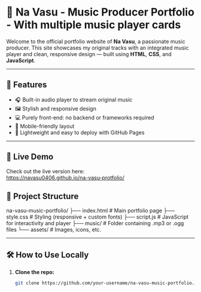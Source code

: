 # 🎵 Na Vasu - Music Producer Portfolio - With multiple music player cards

Welcome to the official portfolio website of **Na Vasu**, a passionate music producer. This site showcases my original tracks with an integrated music player and clean, responsive design — built using **HTML**, **CSS**, and **JavaScript**.

---

## 🚀 Features

- 🎧 Built-in audio player to stream original music
- 🖼️ Stylish and responsive design
- 💻 Purely front-end: no backend or frameworks required
- 📱 Mobile-friendly layout
- 📂 Lightweight and easy to deploy with GitHub Pages

---

## 🔗 Live Demo

Check out the live version here:  
https://navasu0406.github.io/na-vasu-protfolio/

## 📁 Project Structure

na-vasu-music-portfolio/
├── index.html # Main portfolio page
├── style.css # Styling (responsive + custom fonts)
├── script.js # JavaScript for interactivity and player
├── music/ # Folder containing .mp3 or .ogg files
└── assets/ # Images, icons, etc.

---

## 🛠️ How to Use Locally

1. **Clone the repo:**
   ```bash
   git clone https://github.com/your-username/na-vasu-music-portfolio.git
